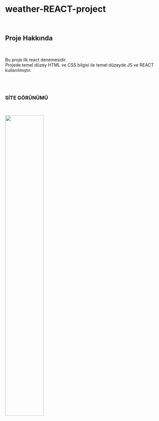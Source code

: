 
<h1>  weather-REACT-project </h1> </br>

<h2> Proje Hakkında </h2> </br>
<p> Bu proje ilk react denemesidir. </br>
Projede temel düzey HTML ve CSS bilgisi ile temel düzeyde JS ve REACT kullanılmıştır. </p> </br> </br>

<h3> SİTE GÖRÜNÜMÜ </h3> </br>

[<img src="https://github.com/MFKORKMAZ42/weather-REACT-project/blob/master/weather/weather.mp4" width="50%">](https://github.com/MFKORKMAZ42/weather-REACT-project/blob/master/weather/weather.mp4)

